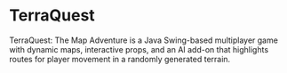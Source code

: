 # TerraQuest
  TerraQuest: The Map Adventure is a Java Swing-based multiplayer game with dynamic maps, interactive props, and an AI add-on that highlights routes for player movement in a randomly generated terrain.
